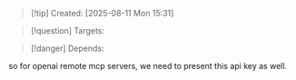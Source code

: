 
>[!tip] Created: [2025-08-11 Mon 15:31]

>[!question] Targets: 

>[!danger] Depends: 

so for openai remote mcp servers, we need to present this api key as well.